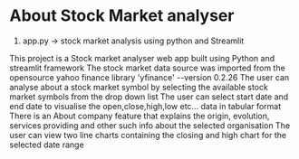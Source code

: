 # About **Stock Market analyser**
1. app.py -> stock market analysis using python and Streamlit

This project is a Stock market analyser web app built using Python and streamlit framework 
The stock market data source was imported from the opensource yahoo finance library 'yfinance' --version 0.2.26
The user can analyse about a stock market symbol by selecting the available stock market symbols from the drop down list 
The user can select start date and end date to visualise the open,close,high,low etc... data in tabular format 
There is an About company feature that explains the origin, evolution, services providing and other such info about the selected organisation
The user can view two line charts containing the closing and high chart for the selected date range 
